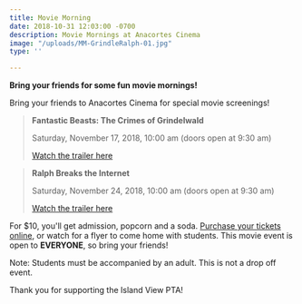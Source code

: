 ```yaml
---
title: Movie Morning
date: 2018-10-31 12:03:00 -0700
description: Movie Mornings at Anacortes Cinema
image: "/uploads/MM-GrindleRalph-01.jpg"
type: ''

---
```

**Bring your friends for some fun movie mornings!**

Bring your friends to Anacortes Cinema for special movie screenings! 

> **Fantastic Beasts: The Crimes of Grindelwald**
>
> Saturday, November 17, 2018, 10:00 am (doors open at 9:30 am)
>
> [Watch the trailer here](https://www.youtube.com/watch?v=vvFybpmyB9E)

> **Ralph Breaks the Internet**
>
> Saturday, November 24, 2018, 10:00 am (doors open at 9:30 am)
>
> [Watch the trailer here](https://www.youtube.com/watch?v=lX71_Jcm4po)

For $10, you'll get admission, popcorn and a soda. [Purchase your tickets online](https://www.islandviewpta.org/movie), or watch for a flyer to come home with students. This movie event is open to **EVERYONE**, so bring your friends! 

Note: Students must be accompanied by an adult. This is not a drop off event.

Thank you for supporting the Island View PTA!